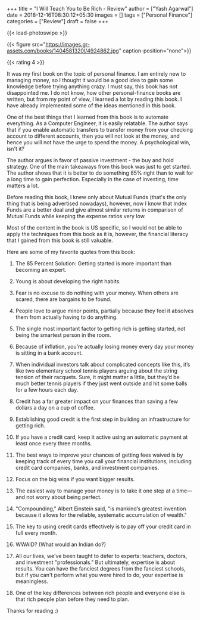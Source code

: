 +++
title = "I Will Teach You to Be Rich - Review"
author = ["Yash Agarwal"]
date = 2018-12-16T08:30:12+05:30
images = []
tags = ["Personal Finance"]
categories = ["Review"]
draft = false
+++

{{< load-photoswipe >}}

{{< figure src="https://images.gr-assets.com/books/1404581320l/4924862.jpg" caption-position="none">}}

{{< rating 4 >}}

It was my first book on the topic of personal finance. I am entirely new to managing money, so I thought it would be a
good idea to gain some knowledge before trying anything crazy. I must say, this book has not disappointed me. I do not
know, how other personal-finance books are written, but from my point of view, I learned a lot by reading this
book. I have already implemented some of the ideas mentioned in this book.

One of the best things that I learned from this book is to automate everything. As a Computer Engineer, it is easily
relatable. The author says that if you enable automatic transfers to transfer money from your checking account to
different accounts, then you will not look at the money, and hence you will not have the urge to spend the money. A
psychological win, isn't it?

The author argues in favor of passive investment - the buy and hold strategy. One of the main takeaways from this book
was just to get started. The author shows that it is better to do something 85% right than to wait for a long time to gain
perfection. Especially in the case of investing, time matters a lot.

Before reading this book, I knew only about Mutual Funds (that's the only thing that is being advertised nowadays),
however, now I know that Index Funds are a better deal and give almost similar returns in comparison of Mutual Funds while
keeping the expense ratios very low.

Most of the content in the book is US specific, so I would not be able to apply the techniques from this book as it is,
however, the financial literacy that I gained from this book is still valuable.

Here are some of my favorite quotes from this book:

1. The 85 Percent Solution: Getting started is more important than becoming an expert.

2. Young is about developing the right habits.

3. Fear is no excuse to do nothing with your money. When others are scared, there are bargains to be found.

4. People love to argue minor points, partially because they feel it absolves them from actually having to do anything.

5. The single most important factor to getting rich is getting started, not being the smartest person in the room.

6. Because of inflation, you’re actually losing money every day your money is sitting in a bank account.

7. When individual investors talk about complicated concepts like this, it’s like two elementary school tennis players
   arguing about the string tension of their racquets. Sure, it might matter a little, but they’d be much better tennis
   players if they just went outside and hit some balls for a few hours each day.

8. Credit has a far greater impact on your finances than saving a few dollars a day on a cup of coffee.

9. Establishing good credit is the first step in building an infrastructure for getting rich.

10. If you have a credit card, keep it active using an automatic payment at least once every three months.

11. The best ways to improve your chances of getting fees waived is by keeping track of every time you call your financial institutions, including credit card companies, banks, and investment companies.

12. Focus on the big wins if you want bigger results.

13. The easiest way to manage your money is to take it one step at a time—and not worry about being perfect.

14. "Compounding," Albert Einstein said, "is mankind’s greatest invention because it allows for the reliable, systematic
    accumulation of wealth."

15. The key to using credit cards effectively is to pay off your credit card in full every month.

16. WWAID? (What would an Indian do?)

17. All our lives, we've been taught to defer to experts: teachers, doctors, and investment "professionals." But
    ultimately, expertise is about results. You can have the fanciest degrees from the fanciest schools, but if you
    can't perform what you were hired to do, your expertise is meaningless.

18. One of the key differences between rich people and everyone else is that rich people plan before they need to plan.


Thanks for reading :)
